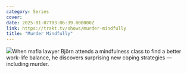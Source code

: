 ```yaml
---
category: Series
cover: 
date: 2025-01-07T03:06:39.000000Z
link: https://trakt.tv/shows/murder-mindfully
title: "Murder Mindfully"
---
```


![](https://walter-r2.trakt.tv/images/shows/000/236/245/fanarts/thumb/5a7ec52335.jpg)When mafia lawyer Björn attends a mindfulness class to find a better work-life balance, he discovers surprising new coping strategies — including murder.